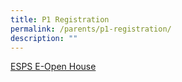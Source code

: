 ```yaml
---
title: P1 Registration
permalink: /parents/p1-registration/
description: ""
---
```



<a href="https://sites.google.com/moe.edu.sg/espseopenhouse/home">ESPS E-Open House</a>